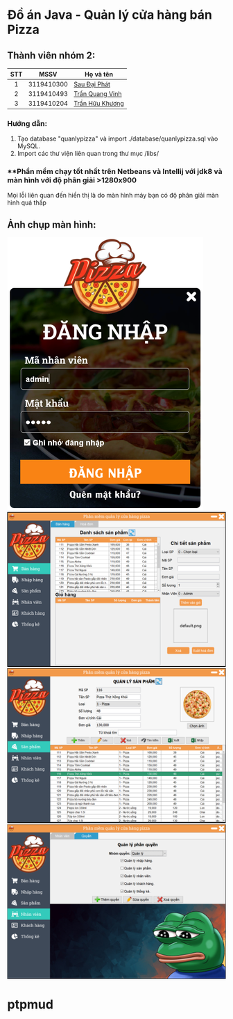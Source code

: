 # Đồ án Java - Quản lý cửa hàng bán Pizza
## Thành viên nhóm 2:
|STT  |MSSV        |Họ và tên       |
|:---:|:----------:|----------------|
|1    |3119410300  |[Sau Đại Phát](https://www.facebook.com/profile.php?id=100041069225312)|
|2    |3119410493  |[Trần Quang Vinh](https://www.facebook.com/quangvinh.tran.188478)|
|3    |3119410204  |[Trần Hữu Khương](https://www.facebook.com/JB.TranHuuKhuong/)|
### Hướng dẫn:
1) Tạo database "quanlypizza" và import ./database/quanlypizza.sql vào MySQL.
2) Import các thư viện liên quan trong thư mục /libs/
### **Phần mềm chạy tốt nhất trên Netbeans và Intellij với jdk8 và màn hình với độ phân giải >1280x900
Mọi lỗi liên quan đến hiển thị là do màn hình máy bạn có độ phân giải màn hình quá thấp
## Ảnh chụp màn hình:
![Alt text](image/ScreenShots/loginForm.png?raw=true "Form đăng nhập")
![Alt text](image/ScreenShots/saleForm.png?raw=true "Màn hình chính")
![Alt text](image/ScreenShots/productsForm.png?raw=true "Quản lý sản phẩm")
![Alt text](image/ScreenShots/admin.png?raw=true "Phân quyền")


# ptpmud
